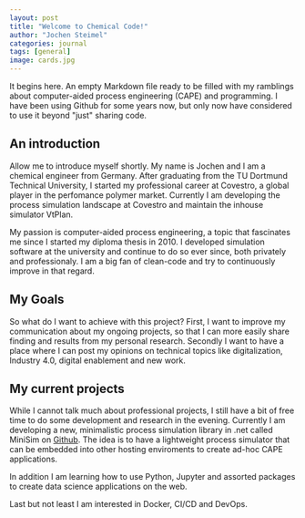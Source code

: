 ```yaml
---
layout: post
title: "Welcome to Chemical Code!"
author: "Jochen Steimel"
categories: journal
tags: [general]
image: cards.jpg
---
```



It begins here. An empty Markdown file ready to be filled with my ramblings about computer-aided process engineering (CAPE) and programming. I have been using Github for some years now, but only now have considered to use it beyond "just" sharing code.


## An introduction

Allow me to introduce myself shortly. My name is Jochen and I am a chemical engineer from Germany. After graduating from the TU Dortmund Technical University, I started my professional career at Covestro, a global player in the perfomance polymer market. Currently I am developing the process simulation landscape at Covestro and maintain the inhouse simulator VtPlan.

My passion is computer-aided process engineering, a topic that fascinates me since I started my diploma thesis in 2010. I developed simulation software at the university and continue to do so ever since, both privately and professionaly. I am a big fan of clean-code and try to continuously improve in that regard.

## My Goals

So what do I want to achieve with this project? First, I want to improve my communication about my ongoing projects, so that I can more easily share finding and results from my personal research. Secondly I want to have a place where I can post my opinions on technical topics like digitalization, Industry 4.0, digital enablement and new work.

## My current projects

While I cannot talk much about professional projects, I still have a bit of free time to do some development and research in the evening. Currently I am developing a new, minimalistic process simulation library in .net called MiniSim on [Github](https://github.com/Nukleon84/MiniSim). The idea is to have a lightweight process simulator that can be embedded into other hosting enviroments to create ad-hoc CAPE applications.

In addition I am learning how to use Python, Jupyter and assorted packages to create data science applications on the web.

Last but not least I am interested in Docker, CI/CD and DevOps.



